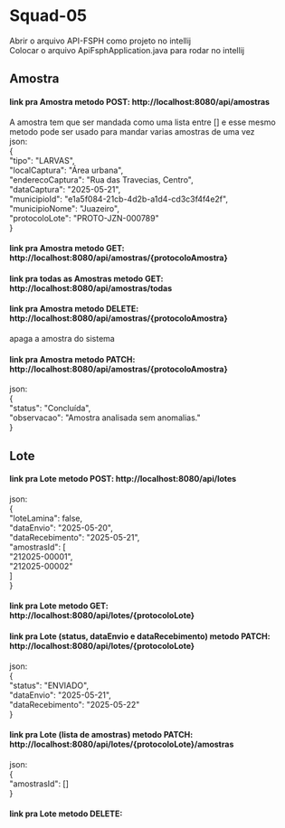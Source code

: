 # Squad-05
Abrir o arquivo API-FSPH como projeto no intellij  
Colocar o arquivo ApiFsphApplication.java para rodar no intellij

## Amostra

#### link pra Amostra metodo POST: http://localhost:8080/api/amostras
A amostra tem que ser mandada como uma lista entre [] e esse mesmo metodo pode ser usado para mandar varias amostras de uma vez  
json:  
{  
        "tipo": "LARVAS",  
        "localCaptura": "Área urbana",  
        "enderecoCaptura": "Rua das Travecias, Centro",  
        "dataCaptura": "2025-05-21",  
        "municipioId": "e1a5f084-21cb-4d2b-a1d4-cd3c3f4f4e2f",  
        "municipioNome": "Juazeiro",  
        "protocoloLote": "PROTO-JZN-000789"  
}  
#### link pra Amostra metodo GET: http://localhost:8080/api/amostras/{protocoloAmostra}

#### link pra todas as Amostras metodo GET: http://localhost:8080/api/amostras/todas

#### link pra Amostra metodo DELETE: http://localhost:8080/api/amostras/{protocoloAmostra}
apaga a amostra do sistema

#### link pra Amostra metodo PATCH: http://localhost:8080/api/amostras/{protocoloAmostra}
json:  
{  
  "status": "Concluída",  
  "observacao": "Amostra analisada sem anomalias."  
}  

## Lote

#### link pra Lote metodo POST: http://localhost:8080/api/lotes
json:  
{  
  "loteLamina": false,  
  "dataEnvio": "2025-05-20",  
  "dataRecebimento": "2025-05-21",  
  "amostrasId": [  
    "212025-00001",  
    "212025-00002"  
  ]  
}  

#### link pra Lote metodo GET: http://localhost:8080/api/lotes/{protocoloLote}

#### link pra Lote (status, dataEnvio e dataRecebimento) metodo PATCH: http://localhost:8080/api/lotes/{protocoloLote}
json:  
{  
  "status": "ENVIADO",  
  "dataEnvio": "2025-05-21",  
  "dataRecebimento": "2025-05-22"  
}  

#### link pra Lote (lista de amostras) metodo PATCH: http://localhost:8080/api/lotes/{protocoloLote}/amostras
json:  
{  
  "amostrasId": []  
}  

#### link pra Lote metodo DELETE:

